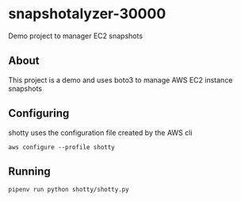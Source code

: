 # snapshotalyzer-30000
Demo project to manager EC2 snapshots

## About

This project is a demo and uses boto3 to manage AWS EC2 instance snapshots

## Configuring

shotty uses the configuration file created by the AWS cli

`aws configure --profile shotty`

## Running

`pipenv run python shotty/shotty.py`
